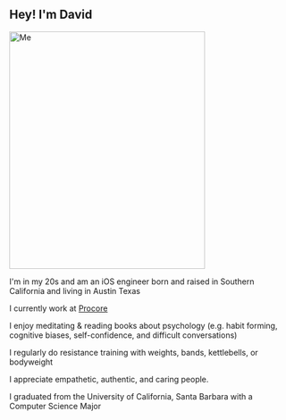 ## Hey! I'm David

<img src="https://user-images.githubusercontent.com/2476329/67257573-843aac00-f441-11e9-86d0-269ab740bc99.jpeg" alt="Me" width="350" height="425">

I'm in my 20s and am an iOS engineer born and raised in Southern California and living in Austin Texas

I currently work at [Procore](https://www.glassdoor.com/Reviews/Procore-Technologies-Reviews-E691343.htm)

I enjoy meditating & reading books about psychology (e.g. habit forming, cognitive biases, self-confidence, and difficult conversations)

I regularly do resistance training with weights, bands, kettlebells, or bodyweight

I appreciate empathetic, authentic, and caring people.

I graduated from the University of California, Santa Barbara with a Computer Science Major

